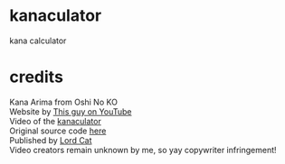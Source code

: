 # kanaculator
kana calculator

# credits
Kana Arima from Oshi No KO\
Website by [This guy on YouTube](https://youtube.com/@whitetheca)\
Video of the [kanaculator](https://youtu.be/EdN3oCwCvQA)\
Original source code [here](https://drive.google.com/drive/folders/1yZwSdMox8JMQsAW62ph7NYuE9A0TsH6R)\
Published by [Lord Cat](https://bsky.app/profile/lordcat.pages.dev)\
Video creators remain unknown by me, so yay copywriter infringement!
